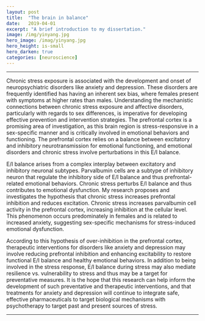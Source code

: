 ```yaml
---
layout: post
title:  "The brain in balance"
date:   2019-04-01
excerpt: "A brief introduction to my dissertation."
image: /img/yinyang.jpg
hero_image: /imag/yinyang.jpg
hero_height: is-small
hero_darken: true
categories: [neuroscience]
---
```


-----

Chronic stress exposure is associated with the development and onset of neuropsychiatric disorders like anxiety and depression. These disorders are frequently identified has having an inherent sex bias, where females present with symptoms at higher rates than males. Understanding the mechanistic connections between chronic stress exposure and affective disorders, particularly with regards to sex differences, is imperative for developing effective prevention and intervention strategies. The prefrontal cortex is a promising area of investigation, as this brain region is stress-responsive in a sex-specific manner and is critically involved in emotional behaviors and functioning. The prefrontal cortex relies on a balance between excitatory and inhibitory neurotransmission for emotional functioning, and emotional disorders and chronic stress involve perturbations in this E/I balance.

E/I balance arises from a complex interplay between excitatory and inhibitory neuronal subtypes. Parvalbumin cells are a subtype of inhibitory neuron that regulate the inhibitory side of E/I balance and thus prefrontal-related emotional behaviors. Chronic stress perturbs E/I balance and thus contributes to emotional dysfunction. My research proposes and investigates the hypothesis that chronic stress increases prefrontal inhibition and reduces excitation. Chronic stress increases parvalbumin cell activity in the prefrontal cortex, increasing inhibition at the cellular level. This phenomenon occurs predominately in females and is related to increased anxiety, suggesting sex-specific mechanisms for stress-induced emotional dysfunction.

According to this hypothesis of over-inhibition in the prefrontal cortex, therapeutic interventions for disorders like anxiety and depression may involve reducing prefrontal inhibition and enhancing excitability to restore functional E/I balance and healthy emotional behaviors. In addition to being involved in the stress response, E/I balance during stress may also mediate resilience vs. vulnerability to stress and thus may be a target for preventative measures. It is the hope that this research can help inform the development of such preventative and therapeutic interventions, and that treatments for anxiety and depression will continue to integrate safe, effective pharmaceuticals to target biological mechanisms with psychotherapy to target past and present sources of stress.

-----
